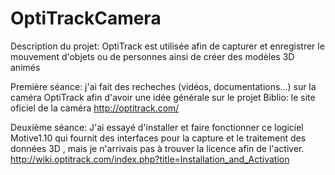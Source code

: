 # OptiTrackCamera

Description du projet: OptiTrack est utilisée afin de capturer et enregistrer le mouvement d'objets ou de personnes ainsi de créer des
                       modèles 3D animés

Première séance: j'ai fait des recheches (vidéos, documentations...) sur la caméra OptiTrack afin d'avoir une idée générale sur le projet
                 Biblio: le site oficiel de la caméra http://optitrack.com/
                 
                 
Deuxième séance: J'ai essayé d'installer et faire fonctionner ce logiciel Motive1.10 qui fournit des interfaces pour la capture et le                      traitement des données 3D , mais je n'arrivais pas à trouver la licence afin de l'activer. 
                 http://wiki.optitrack.com/index.php?title=Installation_and_Activation
                 
                 
                 
